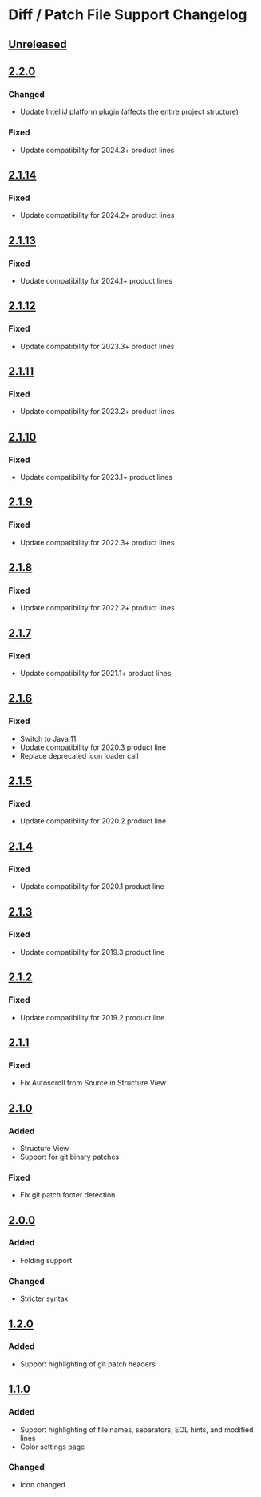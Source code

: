 # Diff / Patch File Support Changelog

## [Unreleased]

## [2.2.0]

### Changed

- Update IntelliJ platform plugin (affects the entire project structure)

### Fixed

- Update compatibility for 2024.3+ product lines

## [2.1.14]

### Fixed

- Update compatibility for 2024.2+ product lines

## [2.1.13]

### Fixed

- Update compatibility for 2024.1+ product lines

## [2.1.12]

### Fixed

- Update compatibility for 2023.3+ product lines

## [2.1.11]

### Fixed

- Update compatibility for 2023.2+ product lines

## [2.1.10]

### Fixed

- Update compatibility for 2023.1+ product lines

## [2.1.9]

### Fixed

- Update compatibility for 2022.3+ product lines

## [2.1.8]

### Fixed

- Update compatibility for 2022.2+ product lines

## [2.1.7]

### Fixed

- Update compatibility for 2021.1+ product lines

## [2.1.6]

### Fixed

- Switch to Java 11
- Update compatibility for 2020.3 product line
- Replace deprecated icon loader call

## [2.1.5]

### Fixed

- Update compatibility for 2020.2 product line

## [2.1.4]

### Fixed

- Update compatibility for 2020.1 product line

## [2.1.3]

### Fixed

- Update compatibility for 2019.3 product line

## [2.1.2]

### Fixed

- Update compatibility for 2019.2 product line

## [2.1.1]

### Fixed

- Fix Autoscroll from Source in Structure View

## [2.1.0]

### Added

- Structure View
- Support for git binary patches

### Fixed

- Fix git patch footer detection

## [2.0.0]

### Added

- Folding support

### Changed

- Stricter syntax

## [1.2.0]

### Added

- Support highlighting of git patch headers

## [1.1.0]

### Added

- Support highlighting of file names, separators, EOL hints, and modified lines
- Color settings page

### Changed

- Icon changed

[Unreleased]: https://github.com/ThexXTURBOXx/intellij-diff-plugin/compare/v2.2.0...HEAD
[2.2.0]: https://github.com/ThexXTURBOXx/intellij-diff-plugin/compare/v2.1.14...v2.2.0
[2.1.14]: https://github.com/ThexXTURBOXx/intellij-diff-plugin/compare/v2.1.13...v2.1.14
[2.1.13]: https://github.com/ThexXTURBOXx/intellij-diff-plugin/compare/v2.1.12...v2.1.13
[2.1.12]: https://github.com/ThexXTURBOXx/intellij-diff-plugin/compare/v2.1.11...v2.1.12
[2.1.11]: https://github.com/ThexXTURBOXx/intellij-diff-plugin/compare/v2.1.10...v2.1.11
[2.1.10]: https://github.com/ThexXTURBOXx/intellij-diff-plugin/compare/v2.1.9...v2.1.10
[2.1.9]: https://github.com/ThexXTURBOXx/intellij-diff-plugin/compare/v2.1.8...v2.1.9
[2.1.8]: https://github.com/ThexXTURBOXx/intellij-diff-plugin/compare/v2.1.7...v2.1.8
[2.1.7]: https://github.com/ThexXTURBOXx/intellij-diff-plugin/compare/v2.1.6...v2.1.7
[2.1.6]: https://github.com/ThexXTURBOXx/intellij-diff-plugin/compare/v2.1.5...v2.1.6
[2.1.5]: https://github.com/ThexXTURBOXx/intellij-diff-plugin/compare/v2.1.4...v2.1.5
[2.1.4]: https://github.com/ThexXTURBOXx/intellij-diff-plugin/compare/v2.1.3...v2.1.4
[2.1.3]: https://github.com/ThexXTURBOXx/intellij-diff-plugin/compare/v2.1.2...v2.1.3
[2.1.2]: https://github.com/ThexXTURBOXx/intellij-diff-plugin/compare/v2.1.1...v2.1.2
[2.1.1]: https://github.com/ThexXTURBOXx/intellij-diff-plugin/compare/v2.1.0...v2.1.1
[2.1.0]: https://github.com/ThexXTURBOXx/intellij-diff-plugin/compare/v2.0.0...v2.1.0
[2.0.0]: https://github.com/ThexXTURBOXx/intellij-diff-plugin/compare/v1.2.0...v2.0.0
[1.2.0]: https://github.com/ThexXTURBOXx/intellij-diff-plugin/compare/v1.1.0...v1.2.0
[1.1.0]: https://github.com/ThexXTURBOXx/intellij-diff-plugin/commits/v1.1.0
